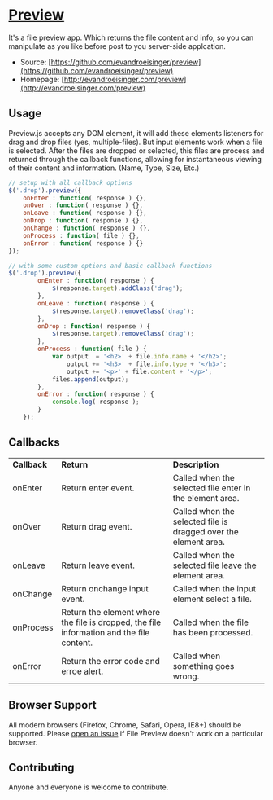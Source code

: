 # [Preview](http://evandroeisinger.com/preview)

It's a file preview app. Which returns the file content and info, so you can manipulate as you like before post to you server-side applcation.

* Source: [https://github.com/evandroeisinger/preview](https://github.com/evandroeisinger/preview)
* Homepage: [http://evandroeisinger.com/preview](http://evandroeisinger.com/preview)

## Usage

Preview.js accepts any DOM element, it will add these elements listeners for drag and drop files (yes, multiple-files). But input elements work when a file is selected. After the files are dropped or selected, this files are process and returned through the callback functions, allowing for instantaneous viewing of their content and information. (Name, Type, Size, Etc.)

``` js
// setup with all callback options
$('.drop').preview({
	onEnter : function( response ) {},
    onOver : function( response ) {},
    onLeave : function( response ) {},
    onDrop : function( response ) {},
    onChange : function( response ) {},
    onProcess : function( file ) {},
    onError : function( response ) {}
});

// with some custom options and basic callback functions
$('.drop').preview({
		onEnter : function( response ) {
			$(response.target).addClass('drag');
		},
        onLeave : function( response ) {
            $(response.target).removeClass('drag');
        },
        onDrop : function( response ) { 
        	$(response.target).removeClass('drag');
        },
        onProcess : function( file ) {
	        var output  = '<h2>' + file.info.name + '</h2>';
	        	output += '<h3>' + file.info.type + '</h3>';
	            output += '<p>' + file.content + '</p>';
	        files.append(output);
        },
        onError : function( response ) { 
        	console.log( response );
        }
    });

```

## Callbacks

<table>
  <tr>
    <td><strong>Callback</strong></td>
    <td><strong>Return</strong></td>
    <td><strong>Description</strong></td>
  </tr>
  <tr>
    <td>onEnter</td>
    <td>Return enter event.</td>
    <td>Called when the selected file enter in the element area.</td>
  </tr>
  <tr>
    <td>onOver</td>
    <td>Return drag event.</td>
    <td>Called when the selected file is dragged over the element area.</td>
  </tr>
  <tr>
    <td>onLeave</td>
    <td>Return leave event.</td>
    <td>Called when the selected file leave the element area.</td>
  </tr>
  <tr>
    <td>onChange</td>
    <td>Return onchange input event.</td>
    <td>Called when the input element select a file.</td>
  </tr>
  <tr>
    <td>onProcess</td>
    <td>Return the element where the file is dropped, the file information and the file content.</td>
    <td>Called when the file has been processed.</td>
  </tr>
  <tr>
    <td>onError</td>
    <td>Return the error code and erroe alert.</td>
    <td>Called when something goes wrong.</td>
  </tr>
</table>

## Browser Support

All modern browsers (Firefox, Chrome, Safari, Opera, IE8+) should be supported. Please [open an issue](https://github.com/evandroeisinger/preview/issues) if File Preview doesn't work on a particular browser.

## Contributing

Anyone and everyone is welcome to contribute.